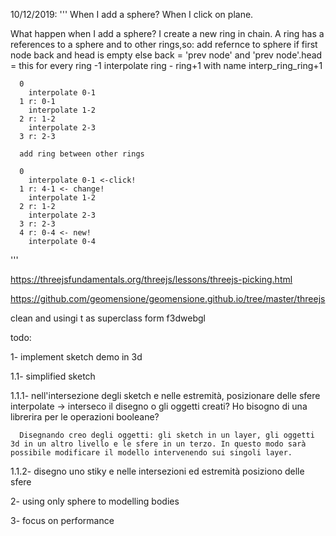 10/12/2019:
'''
When I add a sphere? When I click on plane.

What happen when I add a sphere? I create a new ring in chain. 
  A ring has a references to a sphere and to other rings,so:
    add refernce to sphere
    if first node back and head is empty
    else back = 'prev node' and 'prev node'.head = this 
    for every ring -1
      interpolate ring - ring+1 with name interp_ring_ring+1
      
      0
        interpolate 0-1
      1 r: 0-1
        interpolate 1-2
      2 r: 1-2
        interpolate 2-3
      3 r: 2-3
      
      add ring between other rings

      0
        interpolate 0-1 <-click!
      1 r: 4-1 <- change!
        interpolate 1-2
      2 r: 1-2
        interpolate 2-3
      3 r: 2-3
      4 r: 0-4 <- new!
        interpolate 0-4
'''

https://threejsfundamentals.org/threejs/lessons/threejs-picking.html


https://github.com/geomensione/geomensione.github.io/tree/master/threejs

clean and usingi t as superclass form f3dwebgl

todo:

1- implement sketch demo in 3d
  
  1.1- simplified sketch
  
   1.1.1- nell'intersezione degli sketch e nelle estremità, posizionare delle sfere interpolate -> interseco il disegno o gli oggetti creati? Ho bisogno di una librerira per le operazioni booleane?
      
      Disegnando creo degli oggetti: gli sketch in un layer, gli oggetti 3d in un altro livello e le sfere in un terzo. In questo modo sarà possibile modificare il modello intervenendo sui singoli layer.
     
   1.1.2- disegno uno stiky e nelle intersezioni ed estremità posiziono delle sfere

2- using only sphere to modelling bodies

3- focus on performance
